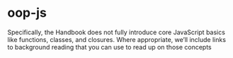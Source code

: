 # oop-js
Specifically, the Handbook does not fully introduce core JavaScript basics like functions, classes, and closures. Where appropriate, we’ll include links to background reading that you can use to read up on those concepts
